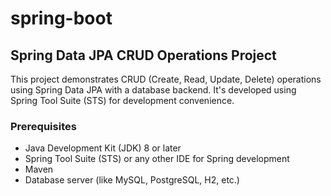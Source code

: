 # spring-boot
## Spring Data JPA CRUD Operations Project

This project demonstrates CRUD (Create, Read, Update, Delete) operations using Spring Data JPA with a database backend. It's developed using Spring Tool Suite (STS) for development convenience.

### Prerequisites

- Java Development Kit (JDK) 8 or later
- Spring Tool Suite (STS) or any other IDE for Spring development
- Maven
- Database server (like MySQL, PostgreSQL, H2, etc.)
